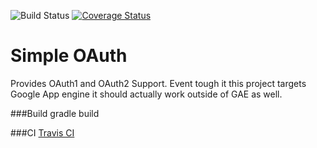 ![Build Status](https://travis-ci.org/absolutegalaber/simple-gae-auth.svg?branch=master)
[![Coverage Status](https://img.shields.io/coveralls/absolutegalaber/simple-gae-auth.svg)](https://coveralls.io/r/absolutegalaber/simple-gae-auth?branch=master)

# Simple OAuth
Provides OAuth1 and OAuth2 Support. 
Event tough it this project targets Google App engine it should actually work outside of GAE as well.

###Build
gradle build

###CI
[Travis CI](https://travis-ci.org/absolutegalaber/simple-gae-auth)




